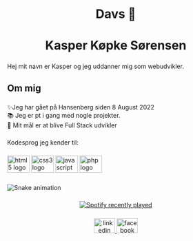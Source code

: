 <h1 align="center">Davs 👋</h1>

###

<h1 align="center">Kasper Køpke Sørensen</h1>

###

<p align="left">Hej mit navn er Kasper og jeg uddanner mig som webudvikler.</p>

###

<h2 align="left">Om mig</h2>

###

<p align="left">✨Jeg har gået på Hansenberg siden 8 August 2022<br>📚 Jeg er pt i gang med nogle projekter.<br>🎯 Mit mål er at blive Full Stack udvikler</p>

###

<p align="left">Kodesprog jeg kender til:</p>

###

<div align="left">
  <img src="https://cdn.jsdelivr.net/gh/devicons/devicon/icons/html5/html5-original.svg" height="40" width="52" alt="html5 logo"  />
  <img src="https://cdn.jsdelivr.net/gh/devicons/devicon/icons/css3/css3-original.svg" height="40" width="52" alt="css3 logo"  />
  <img src="https://cdn.jsdelivr.net/gh/devicons/devicon/icons/javascript/javascript-original.svg" height="40" width="52" alt="javascript logo"  />
  <img src="https://cdn.jsdelivr.net/gh/devicons/devicon/icons/php/php-original.svg" height="40" width="52" alt="php logo"  />
</div>

###

<img src="https://raw.githubusercontent.com/Kopkeks/Kopkeks/output/snake.svg" alt="Snake animation" />

###

<div align="center">
  <a href="https://open.spotify.com/user/geudwmmomjfswd0iq62co18aw">
    <img src="https://spotify-recently-played-readme.vercel.app/api?count=10&unique=false" alt="Spotify recently played"  />
  </a>
</div>

###

<div align="center">
  <a href="https://www.linkedin.com/in/kasper-k%C3%B8pke-s%C3%B8rensen-507806248/" target="_blank">
    <img src="https://raw.githubusercontent.com/maurodesouza/profile-readme-generator/master/src/assets/icons/social/linkedin/default.svg" width="49" height="34" alt="linkedin logo"  />
  </a>
  <img src="https://raw.githubusercontent.com/maurodesouza/profile-readme-generator/master/src/assets/icons/social/facebook/default.svg" width="49" height="34" alt="facebook logo"  />
</div>

###
